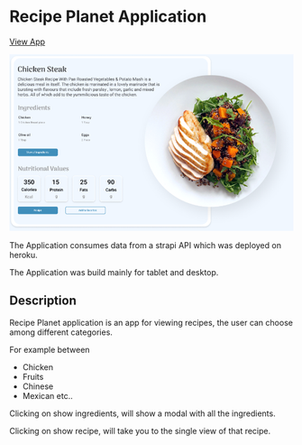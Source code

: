 # Recipe Planet Application


[View App](https://recipe-planet.herokuapp.com/)

![""](./recipeplanet.png)

The Application consumes data from a strapi API which was deployed on heroku.

The Application was build mainly for tablet and desktop.

## Description
Recipe Planet application is an app for viewing recipes, the user can choose among different categories.

For example between
* Chicken
* Fruits
* Chinese
* Mexican
 etc..

Clicking on show ingredients, will show a modal with all the ingredients. 

Clicking on show recipe, will take you to the single view of that recipe.
